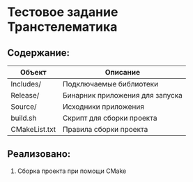 # Тестовое задание Транстелематика

## Содержание:

| Объект        | Описание                       |
| ------------- | ------------------------------ |
| Includes/     |Подключаемые библиотеки         |
| Release/      |Бинарник приложения для запуска |
| Source/       |Исходники приложения            |
| build.sh      |Скрипт для сборки проекта       |
| CMakeList.txt |Правила сборки проекта          |

## Реализовано:

1) Сборка проекта при помощи CMake
